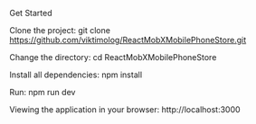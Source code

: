 Get Started

Clone the project: git clone https://github.com/viktimolog/ReactMobXMobilePhoneStore.git

Change the directory: cd ReactMobXMobilePhoneStore

Install all dependencies: npm install

Run: npm run dev

Viewing the application in your browser: http://localhost:3000